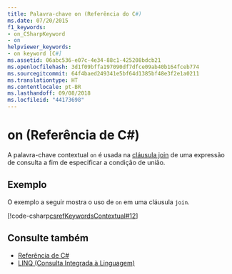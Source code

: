 ```yaml
---
title: Palavra-chave on (Referência do C#)
ms.date: 07/20/2015
f1_keywords:
- on_CSharpKeyword
- on
helpviewer_keywords:
- on keyword [C#]
ms.assetid: 06abc536-e07c-4e34-88c1-425208bdcb21
ms.openlocfilehash: 3d1f09bffa197090df7dfce09ab40b164fceb774
ms.sourcegitcommit: 64f4baed249341e5bf64d1385bf48e3f2e1a0211
ms.translationtype: HT
ms.contentlocale: pt-BR
ms.lasthandoff: 09/08/2018
ms.locfileid: "44173698"
---
```

# <a name="on-c-reference"></a>on (Referência de C#)

A palavra-chave contextual `on` é usada na [cláusula join](join-clause.md) de uma expressão de consulta a fim de especificar a condição de união.

## <a name="example"></a>Exemplo

O exemplo a seguir mostra o uso de `on` em uma cláusula `join`.

[!code-csharp[csrefKeywordsContextual#12](~/samples/snippets/csharp/VS_Snippets_VBCSharp/csrefKeywordsContextual/CS/csrefKeywordsContextual.cs#12)]

## <a name="see-also"></a>Consulte também

- [Referência de C#](../index.md)
- [LINQ (Consulta Integrada à Linguagem)](../../linq/index.md)